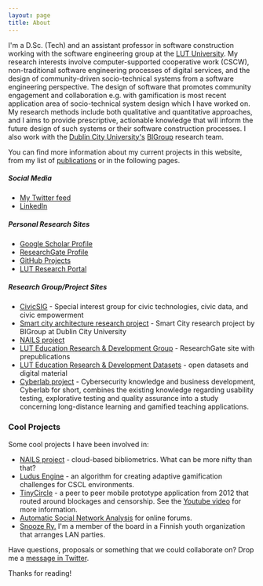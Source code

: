 ```yaml
---
layout: page
title: About
---
```


I'm a D.Sc. (Tech) and an assistant professor in software construction working with the software engineering group at the [LUT University](http://www.lut.fi/). My research interests involve computer-supported cooperative work (CSCW), non-traditional software engineering processes of digital services, and the design of community-driven socio-technical systems from a software engineering perspective. The design of software that promotes community engagement and collaboration e.g. with gamification is most recent application area of socio-technical system design which I have worked on. My research methods include both qualitative and quantitative approaches, and I aims to provide prescriptive, actionable knowledge that will inform the future design of such systems or their software construction processes. I also work with the [Dublin City University's](https://www.dcu.ie/) [BIGroup](https://www.researchgate.net/lab/Business-Informatics-Group-BIGroup-Markus-Helfert) research team.

You can find more information about my current projects in this website, from my list of [publications](/publications/) or in the following pages.

##### Social Media

 * [My Twitter feed](https://twitter.com/aknutas)
 * [LinkedIn](https://www.linkedin.com/in/anttiknutas)

##### Personal Research Sites

 * [Google Scholar Profile](https://scholar.google.com/citations?user=svyPd-YAAAAJ)
 * [ResearchGate Profile](https://www.researchgate.net/profile/Antti_Knutas)
 * [GitHub Projects](https://github.com/aknutas/)
 * [LUT Research Portal](http://research.cc.lut.fi/converis-lut/publicweb/person/9978?show=PUBLICATION)

##### Research Group/Project Sites
 * [CivicSIG](http://civics.ninja/) - Special interest group for civic technologies, civic data, and civic empowerment
 * [Smart city architecture research project](http://scrita.lero.ie/) - Smart City research project by BIGroup at Dublin City University
 * [NAILS project](http://nailsproject.net)
 * [LUT Education Research & Development Group](https://www.researchgate.net/project/LUT-Education-Research-Development) - ResearchGate site with prepublications
 * [LUT Education Research & Development Datasets](https://zenodo.org/communities/lut-edu-research/) - open datasets and digital material
 * [Cyberlab project](https://www2.it.lut.fi/GRIP/about) - Cybersecurity knowledge and business development, Cyberlab for short, combines the existing knowledge regarding usability testing, explorative testing and quality assurance into a study concerning long-distance learning and gamified teaching applications.

### Cool Projects

Some cool projects I have been involved in:

* [NAILS project](http://nailsproject.net) - cloud-based bibliometrics. What can be more nifty than that?
* [Ludus Engine](https://github.com/aknutas/ludusengine) - an algorithm for creating adaptive gamification challenges for CSCL environments.
* [TinyCircle](https://github.com/aknutas/TinyCircle) - a peer to peer mobile prototype application from 2012 that routed around blockages and censorship. See the [Youtube video](http://youtu.be/N1Uz0OsoEcU) for more information.
* [Automatic Social Network Analysis](https://github.com/aknutas/sna-saga) for online forums.
* [Snooze Ry.](http://www.snooze.fi) I'm a member of the board in a Finnish youth organization that arranges LAN parties.

Have questions, proposals or something that we could collaborate on? Drop me a [message in Twitter](https://twitter.com/aknutas).

Thanks for reading!
